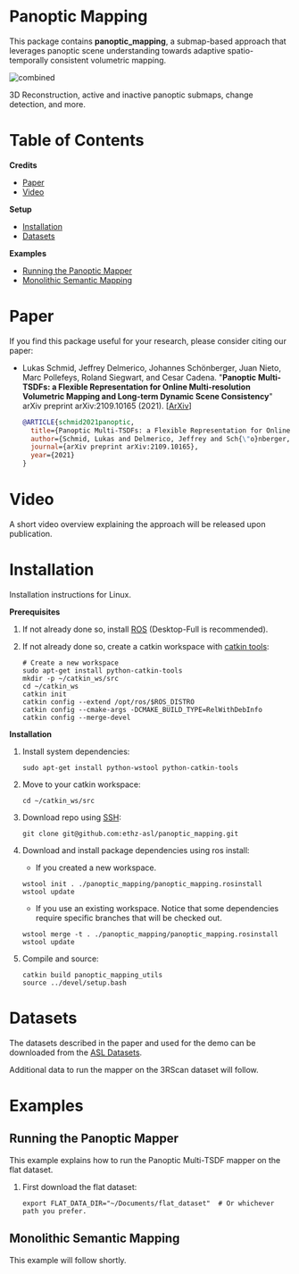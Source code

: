 # Panoptic Mapping
This package contains **panoptic_mapping**, a submap-based approach that leverages panoptic scene understanding towards adaptive spatio-temporally consistent volumetric mapping.

![combined](https://user-images.githubusercontent.com/36043993/135645102-e5798e36-e2b0-4611-9260-ec9d54d38e47.png)

3D Reconstruction, active and inactive panoptic submaps, change detection, and more.

# Table of Contents
**Credits**
* [Paper](#Paper)
* [Video](#Video)

**Setup**
* [Installation](#Installation)
* [Datasets](#Datasets)

**Examples**
* [Running the Panoptic Mapper](#Running-the-Panoptic-Mapper)
* [Monolithic Semantic Mapping](#Monolithic-Semantic-Mapping)



# Paper
If you find this package useful for your research, please consider citing our paper:

* Lukas Schmid, Jeffrey Delmerico, Johannes Schönberger, Juan Nieto, Marc Pollefeys, Roland Siegwart, and Cesar Cadena. "**Panoptic Multi-TSDFs: a Flexible Representation for Online Multi-resolution Volumetric Mapping and Long-term Dynamic Scene Consistency**" arXiv preprint arXiv:2109.10165 (2021).
\[[ArXiv](https://arxiv.org/abs/2010.09859)\]
  ```bibtex
  @ARTICLE{schmid2021panoptic,
    title={Panoptic Multi-TSDFs: a Flexible Representation for Online Multi-resolution Volumetric Mapping and Long-term Dynamic Scene Consistency},
    author={Schmid, Lukas and Delmerico, Jeffrey and Sch{\"o}nberger, Johannes and Nieto, Juan and Pollefeys, Marc and Siegwart, Roland and Cadena, Cesar},
    journal={arXiv preprint arXiv:2109.10165},
    year={2021}
  }
  ```
  
# Video
A short video overview explaining the approach will be released upon publication.

# Installation
Installation instructions for Linux.

**Prerequisites**

1. If not already done so, install [ROS](http://wiki.ros.org/ROS/Installation) (Desktop-Full is recommended).

2. If not already done so, create a catkin workspace with [catkin tools](https://catkin-tools.readthedocs.io/en/latest/):
    ```shell script    
    # Create a new workspace
    sudo apt-get install python-catkin-tools
    mkdir -p ~/catkin_ws/src
    cd ~/catkin_ws
    catkin init
    catkin config --extend /opt/ros/$ROS_DISTRO
    catkin config --cmake-args -DCMAKE_BUILD_TYPE=RelWithDebInfo
    catkin config --merge-devel
    ```

**Installation**

1. Install system dependencies:
    ```shell script
    sudo apt-get install python-wstool python-catkin-tools
    ```

2. Move to your catkin workspace:
    ```shell script
    cd ~/catkin_ws/src
    ```

3. Download repo using [SSH](https://docs.github.com/en/github/authenticating-to-github/connecting-to-github-with-ssh):
    ```shell script
    git clone git@github.com:ethz-asl/panoptic_mapping.git
    ```

4. Download and install package dependencies using ros install:
    * If you created a new workspace.
    ```shell script
    wstool init . ./panoptic_mapping/panoptic_mapping.rosinstall
    wstool update
    ```

    * If you use an existing workspace. Notice that some dependencies require specific branches that will be checked out.
    ```shell script
    wstool merge -t . ./panoptic_mapping/panoptic_mapping.rosinstall
    wstool update
    ```

5. Compile and source:
    ```shell script
    catkin build panoptic_mapping_utils
    source ../devel/setup.bash
    ```
# Datasets
The datasets described in the paper and used for the demo can be downloaded from the [ASL Datasets](https://projects.asl.ethz.ch/datasets/doku.php?id=panoptic_mapping).

Additional data to run the mapper on the 3RScan dataset will follow.


# Examples
## Running the Panoptic Mapper
This example explains how to run the Panoptic Multi-TSDF mapper on the flat dataset. 

1. First download the flat dataset:
   ```
   export FLAT_DATA_DIR="~/Documents/flat_dataset"  # Or whichever path you prefer.
   ```

## Monolithic Semantic Mapping
This example will follow shortly.
